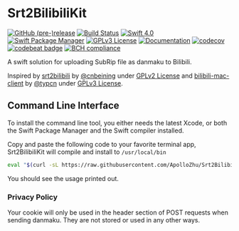 # Srt2BilibiliKit

[![GitHub (pre-)release](https://img.shields.io/github/release/ApolloZhu/Srt2BilibiliKit/all.svg)](https://github.com/ApolloZhu/Srt2BilibiliKit/releases) [![Build Status](https://travis-ci.org/ApolloZhu/Srt2BilibiliKit.svg?branch=master)](https://travis-ci.org/ApolloZhu/Srt2BilibiliKit) [![Swift 4.0](https://img.shields.io/badge/Swift-4.0-ffac45.svg)](https://developer.apple.com/swift/) [![Swift Package Manager](https://img.shields.io/badge/SPM-compatible-brightgreen.svg)](https://swift.org/package-manager/) [![GPLv3 License](https://img.shields.io/github/license/ApolloZhu/Srt2BilibiliKit.svg)](https://github.com/ApolloZhu/Srt2BilibiliKit/blob/master/LICENSE) [![Documentation](https://apollozhu.github.io/Srt2BilibiliKit/badge.svg)](https://apollozhu.github.io/Srt2BilibiliKit) [![codecov](https://codecov.io/gh/ApolloZhu/Srt2BilibiliKit/branch/master/graph/badge.svg)](https://codecov.io/gh/ApolloZhu/Srt2BilibiliKit) [![codebeat badge](https://codebeat.co/badges/574e28e5-22dd-4e6c-8bd2-d6fcfa20fdc0)](https://codebeat.co/projects/github-com-apollozhu-srt2bilibilikit-master) [![BCH compliance](https://bettercodehub.com/edge/badge/ApolloZhu/Srt2BilibiliKit?branch=master)](https://bettercodehub.com/)

A swift solution for uploading SubRip file as danmaku to Bilibili. 

Inspired by [srt2bilibili](https://github.com/cnbeining/srt2bilibili) by [@cnbeining](https://github.com/cnbeining) under [GPLv2 License](https://github.com/cnbeining/srt2bilibili/blob/fake-ip/LICENSE) and [bilibili-mac-client](https://github.com/typcn/bilibili-mac-client) by [@typcn](https://github.com/typcn) under [GPLv3 License](https://github.com/typcn/bilibili-mac-client/blob/master/LICENSE).

## Command Line Interface

To install the command line tool, you either needs the latest Xcode, or both the Swift Package Manager and the Swift compiler installed.

Copy and paste the following code to your favorite terminal app,  Srt2BilibiliKit will compile and install to `/usr/local/bin`

```bash
eval "$(curl -sL https://raw.githubusercontent.com/ApolloZhu/Srt2BilibiliKit/master/sh/install-cmd)"
```

You should see the usage printed out.

### Privacy Policy

Your cookie will only be used in the header section of POST requests when sending danmaku. They are not stored or used in any other ways.

